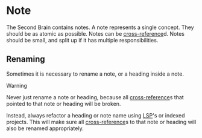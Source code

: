 # Note

The Second Brain contains notes.
A note represents a single concept.
They should be as atomic as possible.
Notes can be [cross-reference](/cross-reference.md)d.
Notes should be small, and split up if it has multiple responsibilities.

## Renaming

Sometimes it is necessary to rename a note, or a heading inside a note.

> [!WARNING]
> Never just rename a note or heading, because all [cross-reference](/cross-reference.md)s that pointed to that note or heading will be broken.
>
> Instead, always refactor a heading or note name using [LSP](https://microsoft.github.io/language-server-protocol/)'s or indexed projects.
> This will make sure all [cross-reference](/cross-reference.md)s to that note or heading will also be renamed appropriately.
